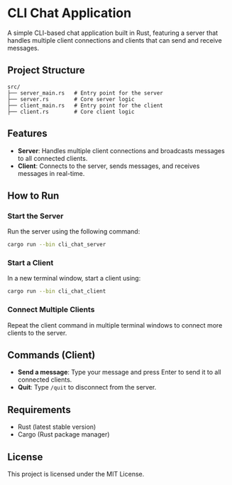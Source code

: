 # CLI Chat Application

A simple CLI-based chat application built in Rust, featuring a server that handles multiple client connections and clients that can send and receive messages.

## Project Structure

```
src/
├── server_main.rs   # Entry point for the server
├── server.rs        # Core server logic
├── client_main.rs   # Entry point for the client
├── client.rs        # Core client logic
```

## Features

- **Server**: Handles multiple client connections and broadcasts messages to all connected clients.
- **Client**: Connects to the server, sends messages, and receives messages in real-time.

## How to Run

### Start the Server
Run the server using the following command:
```bash
cargo run --bin cli_chat_server
```

### Start a Client
In a new terminal window, start a client using:
```bash
cargo run --bin cli_chat_client
```

### Connect Multiple Clients
Repeat the client command in multiple terminal windows to connect more clients to the server.

## Commands (Client)
- **Send a message**: Type your message and press Enter to send it to all connected clients.
- **Quit**: Type `/quit` to disconnect from the server.

## Requirements

- Rust (latest stable version)
- Cargo (Rust package manager)

## License

This project is licensed under the MIT License.

